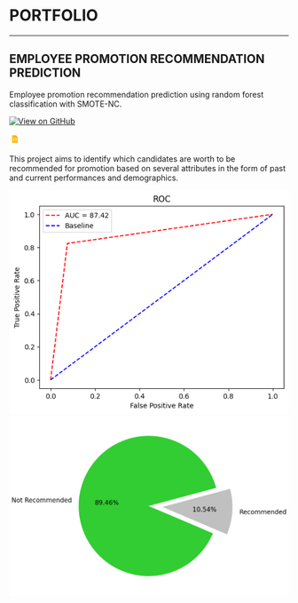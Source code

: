 # PORTFOLIO
---
## EMPLOYEE PROMOTION RECOMMENDATION PREDICTION

Employee promotion recommendation prediction using random forest classification with SMOTE-NC.

[![View on GitHub](https://img.shields.io/badge/GitHub-View_on_GitHub-blue?logo=GitHub)](Employee_Promotion_Prediction.ipynb)

[![View on Slides](slides.png)](https://docs.google.com/presentation/d/1j3ZKoYccuqNorLleTpSnSP4914O_tiiNqOobVd4Wags/edit?usp=sharing)

This project aims to identify which candidates are worth to be recommended for promotion based on several attributes in the form of past and current performances and demographics. 

<center><img src="roc employee promotion.png"/></center>
<center><img src="pred.png"/></center>
